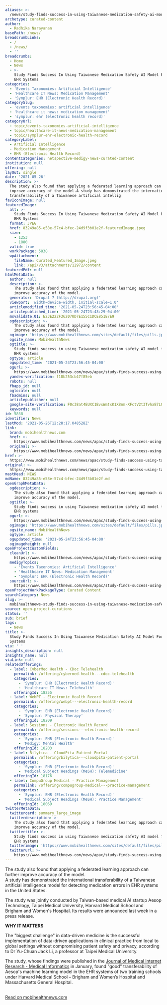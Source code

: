 ```yaml
---
aliases: >-
  /news/study-finds-success-in-using-taiwanese-medication-safety-ai-model-for-us-ehr-systems
archetype: curated-content
author:
  - Radhika Narayanan
basePath: /news/
breadcrumbLinks:
  - /
  - /news/
  - ''
breadcrumbs:
  - Home
  - News
  - >-
    Study Finds Success In Using Taiwanese Medication Safety AI Model For US'
    EHR Systems
categories:
  - 'Events Taxonomies: Artificial Intelligence'
  - 'Healthcare IT News: Medication Management'
  - 'Symplur: EHR (Electronic Health Record)'
categorySlug:
  - 'events taxonomies: artificial intelligence'
  - 'healthcare it news: medication management'
  - 'symplur: ehr (electronic health record)'
categoryUrl:
  - topic/events-taxonomies-artificial-intelligence
  - topic/healthcare-it-news-medication-management
  - topic/symplur-ehr-electronic-health-record
categoryLabel:
  - Artificial Intelligence
  - Medication Management
  - EHR (Electronic Health Record)
contentCategories: netspective-medigy-news-curated-content
institution: null
offering: null
layOut: single
date: '2021-05-26'
description: >-
  The study also found that applying a federated learning approach can further
  improve accuracy of the model.A study has demonstrated the international
  transferability of a Taiwanese artificial intellig
favIconImage: null
featuredImage:
  alt: >-
    Study Finds Success In Using Taiwanese Medication Safety AI Model For US'
    EHR Systems
  format: JPEG
  href: 83249a85-e58e-57c4-bfec-24d9f3b01e2f-featuredImage.jpeg
  size:
    - 1253
    - 1880
  valid: true
  workPackage: 5838
  wpAttachment:
    fileName: Curated_Featured_Image.jpeg
    link: /api/v3/attachments/12972/content
featuredPdf: null
htmlMetaData:
  author: null
  description: >-
    The study also found that applying a federated learning approach can further
    improve accuracy of the model.
  generator: 'Drupal 7 (http://drupal.org)'
  viewport: 'width=device-width, initial-scale=1.0'
  articlemodified_time: '2021-05-24T23:56:45-04:00'
  articlepublished_time: '2021-05-24T23:43:29-04:00'
  msvalidate.01: E23E222F362070D7E155C1DCE851E7E9
  ogdescription: >-
    The study also found that applying a federated learning approach can further
    improve accuracy of the model.
  ogimage: 'https://www.mobihealthnews.com/sites/default/files/pills.jpeg'
  ogsite_name: MobiHealthNews
  ogtitle: >-
    Study finds success in using Taiwanese medication safety AI model for US'
    EHR systems
  ogtype: article
  ogupdated_time: '2021-05-24T23:56:45-04:00'
  ogurl: >-
    https://www.mobihealthnews.com/news/apac/study-finds-success-using-taiwanese-medication-safety-ai-model-us-ehr-systems
  yandex-verification: f18b253cb47f85eb
  robots: null
  fbapp_id: null
  oglocale: null
  fbadmins: null
  articlepublisher: null
  google-site-verification: F0c38at4EUXC1BvxWmtxK1X8nm-XFctV2t3TvhaB7L8
  keywords: null
id: 5838
identifier: News
lastMod: '2021-05-26T12:28:17.048528Z'
link:
  brand: mobihealthnews.com
  href: >-
    https://www.mobihealthnews.com/news/apac/study-finds-success-using-taiwanese-medication-safety-ai-model-us-ehr-systems
  original: >-
    https://www.mobihealthnews.com/news/apac/study-finds-success-using-taiwanese-medication-safety-ai-model-us-ehr-systems
href: >-
  https://www.mobihealthnews.com/news/apac/study-finds-success-using-taiwanese-medication-safety-ai-model-us-ehr-systems
original: >-
  https://www.mobihealthnews.com/news/apac/study-finds-success-using-taiwanese-medication-safety-ai-model-us-ehr-systems
mastHead: NEWS
mdName: 83249a85-e58e-57c4-bfec-24d9f3b01e2f.md
openGraphMetaData:
  ogdescription: >-
    The study also found that applying a federated learning approach can further
    improve accuracy of the model.
  ogtitle: >-
    Study finds success in using Taiwanese medication safety AI model for US'
    EHR systems
  ogurl: >-
    https://www.mobihealthnews.com/news/apac/study-finds-success-using-taiwanese-medication-safety-ai-model-us-ehr-systems
  ogimage: 'https://www.mobihealthnews.com/sites/default/files/pills.jpeg'
  ogsite_name: MobiHealthNews
  ogtype: article
  ogupdated_time: '2021-05-24T23:56:45-04:00'
  ogimageheight: null
openProjectCustomFields:
  cleanUrl: >-
    https://www.mobihealthnews.com/news/apac/study-finds-success-using-taiwanese-medication-safety-ai-model-us-ehr-systems
  medigyTopics:
    - 'Events Taxonomies: Artificial Intelligence'
    - 'Healthcare IT News: Medication Management'
    - 'Symplur: EHR (Electronic Health Record)'
  sourceUrl: >-
    https://www.mobihealthnews.com/news/apac/study-finds-success-using-taiwanese-medication-safety-ai-model-us-ehr-systems
openProjectWorkPackageType: Curated Content
searchCategory: News
slug: >-
  mobihealthnews-study-finds-success-in-using-taiwanese-medication-safety-ai-model-for-us-ehr-systems
source: open-project-curations
status: ''
sub: brief
tags:
  - News
title: >-
  Study Finds Success In Using Taiwanese Medication Safety AI Model For US' EHR
  Systems
via: ' '
insights_description: null
insights_name: null
viaLink: null
relatedOfferings:
  - label: CyberMed Health - CDoc Telehealth
    permalink: /offering/cybermed-health---cdoc-telehealth
    categories:
      - 'Symplur: EHR (Electronic Health Record)'
      - 'Healthcare IT News: Telehealth'
    offeringId: 18255
  - label: WebPT - Electronic Health Record
    permalink: /offering/webpt---electronic-health-record
    categories:
      - 'Symplur: EHR (Electronic Health Record)'
      - 'Symplur: Physical Therapy'
    offeringId: 18209
  - label: Sessions - Electronic Health Record
    permalink: /offering/sessions---electronic-health-record
    categories:
      - 'Symplur: EHR (Electronic Health Record)'
      - 'Medigy: Mental Health'
    offeringId: 18203
  - label: Bilytica - CloudPita Patient Portal
    permalink: /offering/bilytica---cloudpita-patient-portal
    categories:
      - 'Symplur: EHR (Electronic Health Record)'
      - 'Medical Subject Headings (MeSH): Telemedicine'
    offeringId: 18176
  - label: CompuGroup Medical - Practice Management
    permalink: /offering/compugroup-medical---practice-management
    categories:
      - 'Symplur: EHR (Electronic Health Record)'
      - 'Medical Subject Headings (MeSH): Practice Management'
    offeringId: 18069
twitterMetaData:
  twittercard: summary_large_image
  twitterdescription: >-
    The study also found that applying a federated learning approach can further
    improve accuracy of the model.
  twittertitle: >-
    Study finds success in using Taiwanese medication safety AI model for US'
    EHR systems
  twitterimage: 'https://www.mobihealthnews.com/sites/default/files/pills.jpeg'
  twitterurl: >-
    https://www.mobihealthnews.com/news/apac/study-finds-success-using-taiwanese-medication-safety-ai-model-us-ehr-systems
---
```

<p>The study also found that applying a federated learning approach can further improve accuracy of the model.<br>A study has demonstrated the international transferability of a Taiwanese artificial intelligence model for detecting medication errors in EHR systems in the United States.</p><p>The study was jointly conducted by Taiwan-based medical AI startup Aesop Technology, Taipei Medical University, Harvard Medical School and Brigham and Women's Hospital. Its results were announced last week in a press release.</p><p><strong>WHY IT MATTERS</strong></p><p>The "biggest challenge" in data-driven medicine is the successful implementation of data-driven applications in clinical practice from local to global settings without compromising patient safety and privacy, according to Dr Yu-Chuan Jack Li, a professor at Taipei Medical University.</p><p>The study, whose findings were published in the <a href="https://medinform.jmir.org/2021/1/e23454/">Journal of Medical Internet Research - Medical Informatics</a> in January, found "good" transferability of Aesop's machine learning model in the EHR systems of two training schools under Harvard Medical School – Brigham and Women’s Hospital and Massachusetts General Hospital.</p><p><br><a href="https://www.mobihealthnews.com/news/apac/study-finds-success-using-taiwanese-medication-safety-ai-model-us-ehr-systems">Read on mobihealthnews.com</a></p>